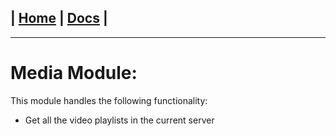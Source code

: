 | [Home](/README.md) | [Docs](/docs/README.md) |
---------------------------------------------------------------

*********************

# Media Module:

This module handles the following functionality:

* Get all the video playlists in the current server